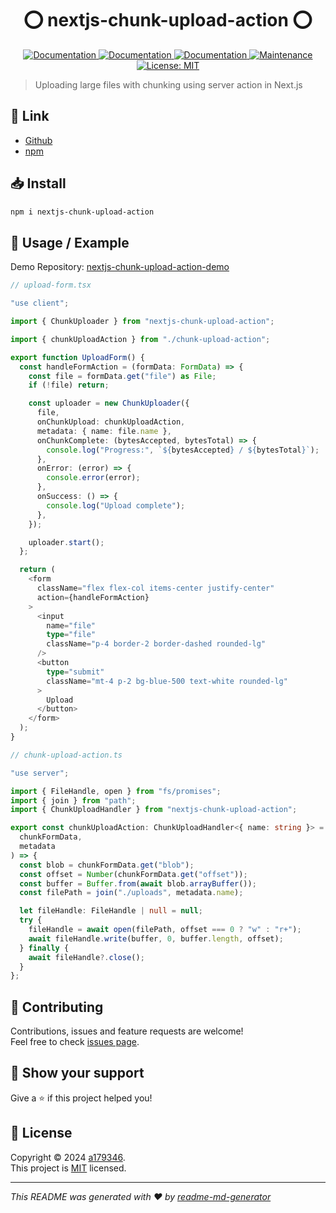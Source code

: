 <div align="center">
<h1 align="center"> ⭕ nextjs-chunk-upload-action ⭕</h1>

<p>
  <a href="https://github.com/a179346/nextjs-chunk-upload-action/actions/workflows/npm-publish.yml" target="_blank">
    <img alt="Documentation" src="https://github.com/a179346/nextjs-chunk-upload-action/actions/workflows/npm-publish.yml/badge.svg" />
  </a>
  <a href="https://www.npmjs.com/package/nextjs-chunk-upload-action" target="_blank">
    <img alt="Documentation" src="https://img.shields.io/npm/v/nextjs-chunk-upload-action?maxAge=3600)" />
  </a>
  <a href="https://github.com/a179346/nextjs-chunk-upload-action#readme" target="_blank">
    <img alt="Documentation" src="https://img.shields.io/badge/documentation-yes-brightgreen.svg" />
  </a>
  <a href="https://github.com/a179346/nextjs-chunk-upload-action/graphs/commit-activity" target="_blank">
    <img alt="Maintenance" src="https://img.shields.io/badge/Maintained%3F-yes-green.svg" />
  </a>
  <a href="https://github.com/a179346/nextjs-chunk-upload-action/blob/master/LICENSE" target="_blank">
    <img alt="License: MIT" src="https://img.shields.io/github/license/a179346/nextjs-chunk-upload-action" />
  </a>
</p>
</div>

> Uploading large files with chunking using server action in Next.js

 ## 🔗 Link
+ [Github](https://github.com/a179346/nextjs-chunk-upload-action#readme)
+ [npm](https://www.npmjs.com/package/nextjs-chunk-upload-action)

## 📥 Install

```sh
npm i nextjs-chunk-upload-action
```

## 📖 Usage / Example

Demo Repository: [nextjs-chunk-upload-action-demo](https://github.com/a179346/nextjs-chunk-upload-action-demo)

```ts
// upload-form.tsx

"use client";

import { ChunkUploader } from "nextjs-chunk-upload-action";

import { chunkUploadAction } from "./chunk-upload-action";

export function UploadForm() {
  const handleFormAction = (formData: FormData) => {
    const file = formData.get("file") as File;
    if (!file) return;

    const uploader = new ChunkUploader({
      file,
      onChunkUpload: chunkUploadAction,
      metadata: { name: file.name },
      onChunkComplete: (bytesAccepted, bytesTotal) => {
        console.log("Progress:", `${bytesAccepted} / ${bytesTotal}`);
      },
      onError: (error) => {
        console.error(error);
      },
      onSuccess: () => {
        console.log("Upload complete");
      },
    });

    uploader.start();
  };

  return (
    <form
      className="flex flex-col items-center justify-center"
      action={handleFormAction}
    >
      <input
        name="file"
        type="file"
        className="p-4 border-2 border-dashed rounded-lg"
      />
      <button
        type="submit"
        className="mt-4 p-2 bg-blue-500 text-white rounded-lg"
      >
        Upload
      </button>
    </form>
  );
}
```

```ts
// chunk-upload-action.ts

"use server";

import { FileHandle, open } from "fs/promises";
import { join } from "path";
import { ChunkUploadHandler } from "nextjs-chunk-upload-action";

export const chunkUploadAction: ChunkUploadHandler<{ name: string }> = async (
  chunkFormData,
  metadata
) => {
  const blob = chunkFormData.get("blob");
  const offset = Number(chunkFormData.get("offset"));
  const buffer = Buffer.from(await blob.arrayBuffer());
  const filePath = join("./uploads", metadata.name);

  let fileHandle: FileHandle | null = null;
  try {
    fileHandle = await open(filePath, offset === 0 ? "w" : "r+");
    await fileHandle.write(buffer, 0, buffer.length, offset);
  } finally {
    await fileHandle?.close();
  }
};
```

## 🤝 Contributing

Contributions, issues and feature requests are welcome!<br />Feel free to check [issues page](https://github.com/a179346/nextjs-chunk-upload-action/issues).

## 🌟 Show your support

Give a ⭐️ if this project helped you!

## 📝 License

Copyright © 2024 [a179346](https://github.com/a179346).<br />
This project is [MIT](https://github.com/a179346/nextjs-chunk-upload-action/blob/master/LICENSE) licensed.

***
_This README was generated with ❤️ by [readme-md-generator](https://github.com/kefranabg/readme-md-generator)_
